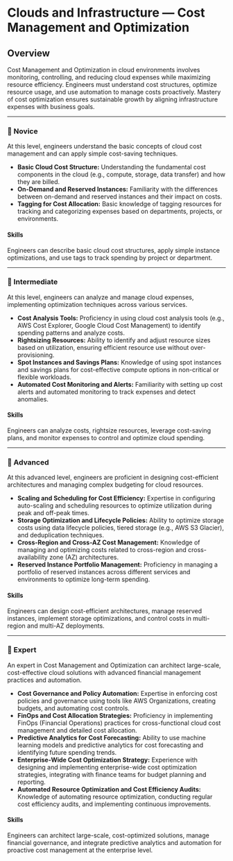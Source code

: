 # Clouds and Infrastructure — **Cost Management and Optimization**

## Overview
Cost Management and Optimization in cloud environments involves monitoring, controlling, and reducing cloud expenses while maximizing resource efficiency. Engineers must understand cost structures, optimize resource usage, and use automation to manage costs proactively. Mastery of cost optimization ensures sustainable growth by aligning infrastructure expenses with business goals.

---

### 🌱 Novice
At this level, engineers understand the basic concepts of cloud cost management and can apply simple cost-saving techniques.

- **Basic Cloud Cost Structure:** Understanding the fundamental cost components in the cloud (e.g., compute, storage, data transfer) and how they are billed.
- **On-Demand and Reserved Instances:** Familiarity with the differences between on-demand and reserved instances and their impact on costs.
- **Tagging for Cost Allocation:** Basic knowledge of tagging resources for tracking and categorizing expenses based on departments, projects, or environments.

#### Skills
Engineers can describe basic cloud cost structures, apply simple instance optimizations, and use tags to track spending by project or department.

---

### 🌿 Intermediate
At this level, engineers can analyze and manage cloud expenses, implementing optimization techniques across various services.

- **Cost Analysis Tools:** Proficiency in using cloud cost analysis tools (e.g., AWS Cost Explorer, Google Cloud Cost Management) to identify spending patterns and analyze costs.
- **Rightsizing Resources:** Ability to identify and adjust resource sizes based on utilization, ensuring efficient resource use without over-provisioning.
- **Spot Instances and Savings Plans:** Knowledge of using spot instances and savings plans for cost-effective compute options in non-critical or flexible workloads.
- **Automated Cost Monitoring and Alerts:** Familiarity with setting up cost alerts and automated monitoring to track expenses and detect anomalies.

#### Skills
Engineers can analyze costs, rightsize resources, leverage cost-saving plans, and monitor expenses to control and optimize cloud spending.

---

### 🌳 Advanced
At this advanced level, engineers are proficient in designing cost-efficient architectures and managing complex budgeting for cloud resources.

- **Scaling and Scheduling for Cost Efficiency:** Expertise in configuring auto-scaling and scheduling resources to optimize utilization during peak and off-peak times.
- **Storage Optimization and Lifecycle Policies:** Ability to optimize storage costs using data lifecycle policies, tiered storage (e.g., AWS S3 Glacier), and deduplication techniques.
- **Cross-Region and Cross-AZ Cost Management:** Knowledge of managing and optimizing costs related to cross-region and cross-availability zone (AZ) architectures.
- **Reserved Instance Portfolio Management:** Proficiency in managing a portfolio of reserved instances across different services and environments to optimize long-term spending.

#### Skills
Engineers can design cost-efficient architectures, manage reserved instances, implement storage optimizations, and control costs in multi-region and multi-AZ deployments.

---

### 🚀 Expert
An expert in Cost Management and Optimization can architect large-scale, cost-effective cloud solutions with advanced financial management practices and automation.

- **Cost Governance and Policy Automation:** Expertise in enforcing cost policies and governance using tools like AWS Organizations, creating budgets, and automating cost controls.
- **FinOps and Cost Allocation Strategies:** Proficiency in implementing FinOps (Financial Operations) practices for cross-functional cloud cost management and detailed cost allocation.
- **Predictive Analytics for Cost Forecasting:** Ability to use machine learning models and predictive analytics for cost forecasting and identifying future spending trends.
- **Enterprise-Wide Cost Optimization Strategy:** Experience with designing and implementing enterprise-wide cost optimization strategies, integrating with finance teams for budget planning and reporting.
- **Automated Resource Optimization and Cost Efficiency Audits:** Knowledge of automating resource optimization, conducting regular cost efficiency audits, and implementing continuous improvements.

#### Skills
Engineers can architect large-scale, cost-optimized solutions, manage financial governance, and integrate predictive analytics and automation for proactive cost management at the enterprise level.
